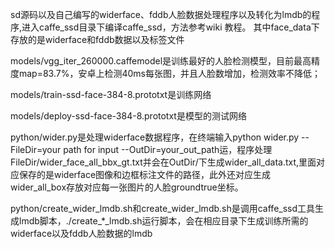 sd源码以及自己编写的widerface、fddb人脸数据处理程序以及转化为lmdb的程序,进入caffe_ssd目录下编译caffe_ssd，方法参考wiki 教程。
其中face_data下存放的是widerface和fddb数据以及标签文件

models/vgg_iter_260000.caffemodel是训练最好的人脸检测模型，目前最高精度map=83.7%，安卓上检测40ms每张图，并且人脸数增加，检测效率不降低；

models/train-ssd-face-384-8.prototxt是训练网络

models/deploy-ssd-face-384-8.prototxt是模型的测试网络

python/wider.py是处理widerface数据程序，在终端输入python wider.py --FileDir=your path for input --OutDir=your_out_path运，程序处理FileDir/wider_face_all_bbx_gt.txt并会在OutDir/下生成wider_all_data.txt,里面对应保存的是widerface图像和边框标注文件的路径，此外还对应生成wider_all_box存放对应每一张图片的人脸groundtrue坐标。



python/create_wider_lmdb.sh和create_wider_lmdb.sh是调用caffe_ssd工具生成lmdb脚本，./create_*_lmdb.sh运行脚本，会在相应目录下生成训练所需的widerface以及fddb人脸数据的lmdb
